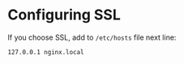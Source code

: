 # Configuring SSL

If you choose SSL, add to `/etc/hosts` file next line:

```bash
127.0.0.1 nginx.local
```
